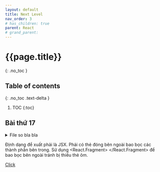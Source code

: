 ```yaml
---
layout: default
title: Next Level
nav_order: 3
# has_children: true
parent: React
# grand_parent:
---
```


<!-- markdownlint-disable MD025-->
# {{page.title}}
{: .no_toc }

## Table of contents
{: .no_toc .text-delta }

1. TOC
{:toc}
<!-- markdownlint-enable MD025-->

## Bài thứ 17

<!-- !Bài tập về... -->
<details markdown="block">
  <summary>
    File so bla bla
  </summary>
```html
<!DOCTYPE html>
<html lang="en">
 <head>
  <meta charset="UTF-8" />
  <meta http-equiv="X-UA-Compatible" content="IE=edge" />
  <meta name="viewport" content="width=device-width, initial-scale=1.0" />
  <title>Document</title>
  <script
   src="https://unpkg.com/react@17/umd/react.development.js"
   crossorigin
  ></script>
  <script
   src="https://unpkg.com/react-dom@17/umd/react-dom.development.js"
   crossorigin
  ></script>
  <script src="https://unpkg.com/babel-standalone@6/babel.min.js"></script>
 </head>
 <body>
  <div id="root"></div>
  <script type="text/babel">
   //! Cách render nhanh bằng điều kiện

   function App() {
    let IfCome = true;
    // Thử sửa bằng false để thấy kết quả
    return (
     <div id="wrapper">{IfCome && <div>Hello World</div>}</div>
    );
   }
   ReactDOM.render(<App />, document.getElementById("root"));
  </script>
 </body>
</html>
```
</details>

Định dạng để xuất phải là JSX.
Phải có thẻ đóng bên ngoài bao bọc các thành phần bên trong.
Sử dụng <React.Fragment> </React.Fragment> để bao bọc bên ngoài tránh bị thiếu thẻ ôm.

[Click](materials\React\F8\[16]-3.0.html)
